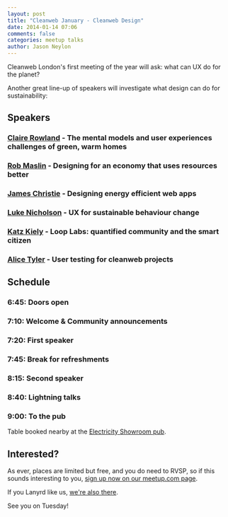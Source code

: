 ```yaml
---
layout: post
title: "Cleanweb January - Cleanweb Design"
date: 2014-01-14 07:06
comments: false
categories: meetup talks
author: Jason Neylon
---
```



Cleanweb London's first meeting of the year will ask: what can UX do for the planet? 

Another great line-up of speakers will investigate what design can do for sustainability:

## Speakers 

### [Claire Rowland](http://twitter.com/clurr) - The mental models and user experiences challenges of green, warm homes
### [Rob Maslin](http://twitter.com/RobMaslin) - Designing for an economy that uses resources better 
### [James Christie](http://twitter.com/JC_UX) - Designing energy efficient web apps 
### [Luke Nicholson](http://twitter.com/ekul) - UX for sustainable behaviour change 
### [Katz Kiely](http://twitter.com/katsy) - Loop Labs: quantified community and the smart citizen 
### [Alice Tyler](http://twitter.com/altyler) - User testing for cleanweb projects


## Schedule 

### 6:45: Doors open

### 7:10: Welcome & Community announcements

### 7:20: First speaker 

### 7:45: Break for refreshments

### 8:15: Second speaker 

### 8:40: Lightning talks 

### 9:00: To the pub

Table booked nearby at the [Electricity Showroom pub](http://www.openstreetmap.org/way/164845188). 


## Interested?

As ever, places are limited but free, and you do need to RVSP, so if this sounds interesting to you, [sign up now on our meetup.com page](http://www.meetup.com/Cleanweb-London/events/154961812/).

If you Lanyrd like us, [we're also there](http://lanyrd.com/2014/cleanweb/).

See you on Tuesday!
